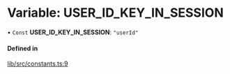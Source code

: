 # Variable: USER\_ID\_KEY\_IN\_SESSION

• `Const` **USER\_ID\_KEY\_IN\_SESSION**: ``"userId"``

#### Defined in

[lib/src/constants.ts:9](https://github.com/joonashak/nestjs-clone-bay/blob/37c762a/lib/src/constants.ts#L9)
